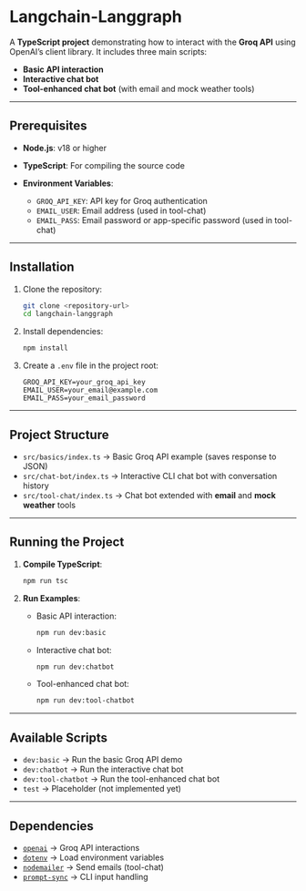 # Langchain-Langgraph

A **TypeScript project** demonstrating how to interact with the **Groq API** using OpenAI’s client library.
It includes three main scripts:

* **Basic API interaction**
* **Interactive chat bot**
* **Tool-enhanced chat bot** (with email and mock weather tools)

---

## Prerequisites

* **Node.js**: v18 or higher
* **TypeScript**: For compiling the source code
* **Environment Variables**:

  * `GROQ_API_KEY`: API key for Groq authentication
  * `EMAIL_USER`: Email address (used in tool-chat)
  * `EMAIL_PASS`: Email password or app-specific password (used in tool-chat)

---

## Installation

1. Clone the repository:

   ```bash
   git clone <repository-url>
   cd langchain-langgraph
   ```

2. Install dependencies:

   ```bash
   npm install
   ```

3. Create a `.env` file in the project root:

   ```env
   GROQ_API_KEY=your_groq_api_key
   EMAIL_USER=your_email@example.com
   EMAIL_PASS=your_email_password
   ```

---

## Project Structure

* `src/basics/index.ts` → Basic Groq API example (saves response to JSON)
* `src/chat-bot/index.ts` → Interactive CLI chat bot with conversation history
* `src/tool-chat/index.ts` → Chat bot extended with **email** and **mock weather** tools

---

## Running the Project

1. **Compile TypeScript**:

   ```bash
   npm run tsc
   ```

2. **Run Examples**:

   * Basic API interaction:

     ```bash
     npm run dev:basic
     ```
   * Interactive chat bot:

     ```bash
     npm run dev:chatbot
     ```
   * Tool-enhanced chat bot:

     ```bash
     npm run dev:tool-chatbot
     ```

---

## Available Scripts

* `dev:basic` → Run the basic Groq API demo
* `dev:chatbot` → Run the interactive chat bot
* `dev:tool-chatbot` → Run the tool-enhanced chat bot
* `test` → Placeholder (not implemented yet)

---

## Dependencies

* [`openai`](https://www.npmjs.com/package/openai) → Groq API interactions
* [`dotenv`](https://www.npmjs.com/package/dotenv) → Load environment variables
* [`nodemailer`](https://www.npmjs.com/package/nodemailer) → Send emails (tool-chat)
* [`prompt-sync`](https://www.npmjs.com/package/prompt-sync) → CLI input handling
